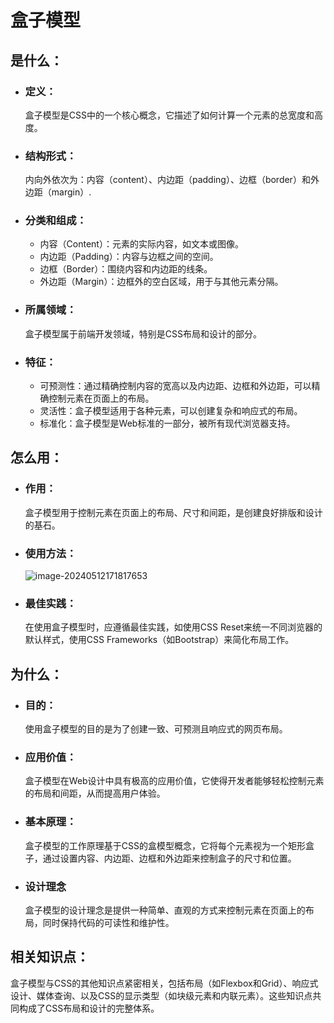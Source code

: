 # 盒子模型

## 是什么：

- ### **定义**：

  盒子模型是CSS中的一个核心概念，它描述了如何计算一个元素的总宽度和高度。

- ### **结构形式**：

  内向外依次为：内容（content）、内边距（padding）、边框（border）和外边距（margin）.

- ### **分类和组成**：
  
  - 内容（Content）：元素的实际内容，如文本或图像。
  - 内边距（Padding）：内容与边框之间的空间。
  - 边框（Border）：围绕内容和内边距的线条。
  - 外边距（Margin）：边框外的空白区域，用于与其他元素分隔。
  
- ### **所属领域**：

  盒子模型属于前端开发领域，特别是CSS布局和设计的部分。

- ### **特征**：
  
  - 可预测性：通过精确控制内容的宽高以及内边距、边框和外边距，可以精确控制元素在页面上的布局。
  - 灵活性：盒子模型适用于各种元素，可以创建复杂和响应式的布局。
  - 标准化：盒子模型是Web标准的一部分，被所有现代浏览器支持。

## **怎么用**：

- ### **作用**：

  盒子模型用于控制元素在页面上的布局、尺寸和间距，是创建良好排版和设计的基石。

- ### **使用方法**：

  ![image-20240512171817653](../TyporaImage/image-20240512171817653.png)
  
- ### **最佳实践**：

  在使用盒子模型时，应遵循最佳实践，如使用CSS Reset来统一不同浏览器的默认样式，使用CSS Frameworks（如Bootstrap）来简化布局工作。

## **为什么**：

- ### **目的**：

  使用盒子模型的目的是为了创建一致、可预测且响应式的网页布局。

- ### **应用价值**：

  盒子模型在Web设计中具有极高的应用价值，它使得开发者能够轻松控制元素的布局和间距，从而提高用户体验。

- ### **基本原理**：

  盒子模型的工作原理基于CSS的盒模型概念，它将每个元素视为一个矩形盒子，通过设置内容、内边距、边框和外边距来控制盒子的尺寸和位置。

- ### **设计理念**

  盒子模型的设计理念是提供一种简单、直观的方式来控制元素在页面上的布局，同时保持代码的可读性和维护性。

## **相关知识点**：

盒子模型与CSS的其他知识点紧密相关，包括布局（如Flexbox和Grid）、响应式设计、媒体查询、以及CSS的显示类型（如块级元素和内联元素）。这些知识点共同构成了CSS布局和设计的完整体系。